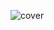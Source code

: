 ![cover](https://user-images.githubusercontent.com/11095038/125184406-0634bf00-e23b-11eb-9898-51d857effa37.jpeg)
